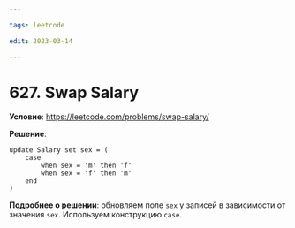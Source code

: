 ```yaml
---

tags: leetcode

edit: 2023-03-14

---
```


# 627. Swap Salary

**Условие**: https://leetcode.com/problems/swap-salary/

**Решение**:
```mysql
update Salary set sex = (
    case 
        when sex = 'm' then 'f'
        when sex = 'f' then 'm'
    end
)

```

**Подробнее о решении**: обновляем поле `sex` у записей в зависимости от значения `sex`. Используем конструкцию `case`. 
